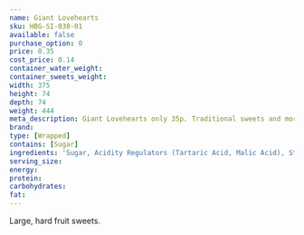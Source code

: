 ```yaml
---
name: Giant Lovehearts
sku: HBG-SI-030-01
available: false
purchase_option: 0
price: 0.35
cost_price: 0.14
container_water_weight: 
container_sweets_weight: 
width: 375
height: 74
depth: 74
weight: 444
meta_description: Giant Lovehearts only 35p. Traditional sweets and more at Humbugs Confectionery Store. Specialists in satisfying your sweet tooth!
brand: 
type: [Wrapped]
contains: [Sugar]
ingredients: 'Sugar, Acidity Regulators (Tartaric Acid, Malic Acid), Stearic Acid, Sodium Bicarbonate, Modified Starch, E470B, Anticaking Agent (Magnesium Carbonate), Flavourings, Natural Colours'
serving_size: 
energy: 
protein: 
carbohydrates: 
fat: 
---
```

Large, hard fruit sweets.